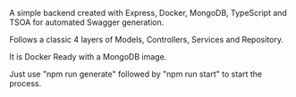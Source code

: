 A simple backend created with Express, Docker, MongoDB, TypeScript and TSOA for automated Swagger generation.

Follows a classic 4 layers of Models, Controllers, Services and Repository.

It is Docker Ready with a MongoDB image.

Just use "npm run generate" followed by "npm run start" to start the process.
